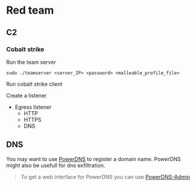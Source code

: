 # Red team

## C2

### Cobalt strike

Run the team server

`sudo ./teamserver <server_IP> <password> <malleable_profile_file>`

Run cobalt strike client

Create a listener
- Egress listener
    - HTTP
    - HTTPS
    - DNS

## DNS

You may want to use [PowerDNS](https://github.com/PowerDNS/pdns) to register a domain name. PowerDNS might also be usefull for dns exfiltration.

> To get a web interface for PowerDNS you can use [PowerDNS-Admin](https://github.com/PowerDNS-Admin/PowerDNS-Admin)